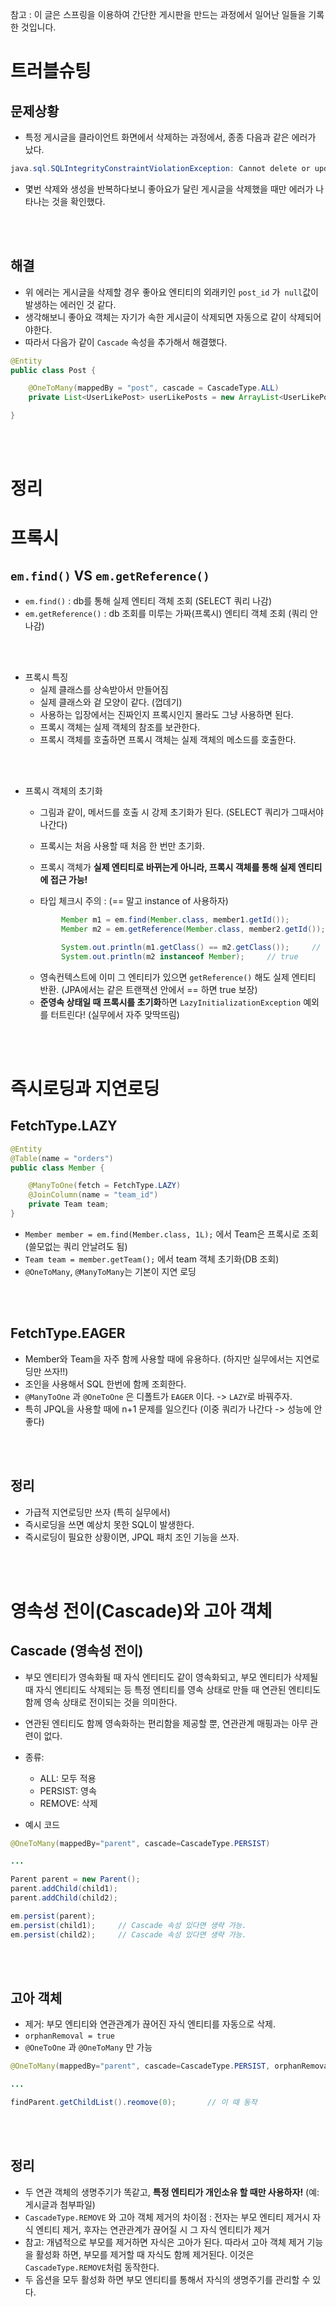 참고 : 이 글은 스프링을 이용하여 간단한 게시판을 만드는 과정에서 일어난 일들을 기록한 것입니다.   

# 트러블슈팅

## 문제상황

- 특정 게시글을 클라이언트 화면에서 삭제하는 과정에서, 종종 다음과 같은 에러가 났다.

```java
java.sql.SQLIntegrityConstraintViolationException: Cannot delete or update a parent row: a foreign key constraint fails (`syk-board`.`user_like_post`, CONSTRAINT `FK3ep7opmtdheue5q9xidc3e36` FOREIGN KEY (`post_id`) REFERENCES `post` (`post_id`))
```

- 몇번 삭제와 생성을 반복하다보니 좋아요가 달린 게시글을 삭제했을 때만 에러가 나타나는 것을 확인했다.

<br>
<br>


## 해결

- 위 에러는 게시글을 삭제할 경우 좋아요 엔티티의 외래키인 `post_id` 가` null`값이 발생하는 에러인 것 같다.
- 생각해보니 좋아요 객체는 자기가 속한 게시글이 삭제되면 자동으로 같이 삭제되어야한다.
- 따라서 다음가 같이 `Cascade` 속성을 추가해서 해결했다.

```java
@Entity
public class Post {

    @OneToMany(mappedBy = "post", cascade = CascadeType.ALL)
    private List<UserLikePost> userLikePosts = new ArrayList<UserLikePost>();

}
```

<br>
<br>


# **정리**

# 프록시

## `em.find()` VS `em.getReference()`

- `em.find()` : db를 통해 실제 엔티티 객체 조회 (SELECT 쿼리 나감)
- `em.getReference()` : db 조회를 미루는 가짜(프록시) 엔티티 객체 조회 (쿼리 안나감)

<br>
<br>


- 프록시 특징
    - 실제 클래스를 상속받아서 만들어짐
    - 실제 클래스와 겉 모양이 같다. (껍데기)
    - 사용하는 입장에서는 진짜인지 프록시인지 몰라도 그냥 사용하면 된다.
    - 프록시 객체는 실제 객체의 참조를 보관한다.
    - 프록시 객체를 호출하면 프록시 객체는 실제 객체의 메소드를 호출한다.

<br>
<br>


- 프록시 객체의 초기화
    - 그림과 같이, 메서드를 호출 시 강제 초기화가 된다. (SELECT 쿼리가 그때서야 나간다)



    - 프록시는 처음 사용할 때 처음 한 번만 초기화.
    - 프록시 객체가 **실제 엔티티로 바뀌는게 아니라, 프록시 객체를 통해 실제 엔티티에 접근 가능!**
    - 타입 체크시 주의 : (== 말고 instance of 사용하자)

    ```java
            Member m1 = em.find(Member.class, member1.getId());
            Member m2 = em.getReference(Member.class, member2.getId());

            System.out.println(m1.getClass() == m2.getClass());     // false
            System.out.println(m2 instanceof Member);     // true
    ```

    - 영속컨텍스트에 이미 그 엔티티가 있으면 `getReference()` 해도 실제 엔티티 반환. (JPA에서는 같은 트랜잭션 안에서 == 하면 true 보장)
    - **준영속 상태일 때 프록시를 초기화**하면 `LazyInitializationException` 예외를 터트린다! (실무에서 자주 맞딱뜨림)


<br>
<br>


# 즉시로딩과 지연로딩

## FetchType.LAZY

```java
@Entity
@Table(name = "orders")
public class Member {

    @ManyToOne(fetch = FetchType.LAZY)
    @JoinColumn(name = "team_id")
    private Team team;
}
```

- `Member member = em.find(Member.class, 1L);` 에서 Team은 프록시로 조회 (쓸모없는 쿼리 안날려도 됨)
- `Team team = member.getTeam();` 에서 team 객체 초기화(DB 조회)
- `@OneToMany`, `@ManyToMany`는 기본이 지연 로딩

<br>
<br>


## FetchType.EAGER

- Member와 Team을 자주 함께 사용할 때에 유용하다. (하지만 실무에서는 지연로딩만 쓰자!!)
- 조인을 사용해서 SQL 한번에 함께 조회한다.
- `@ManyToOne` 과 `@OneToOne` 은 디폴트가 `EAGER` 이다. -> `LAZY`로 바꿔주자.
- 특히 JPQL을 사용할 때에 n+1 문제를 일으킨다 (이중 쿼리가 나간다 -> 성능에 안좋다)

<br>
<br>


## 정리

- 가급적 지연로딩만 쓰자 (특히 실무에서)
- 즉시로딩을 쓰면 예상치 못한 SQL이 발생한다.
- 즉시로딩이 필요한 상황이면, JPQL 패치 조인 기능을 쓰자.


<br>
<br>


# 영속성 전이(Cascade)와 고아 객체

##  Cascade (영속성 전이)
- 부모 엔티티가 영속화될 때 자식 엔티티도 같이 영속화되고, 부모 엔티티가 삭제될 때 자식 엔티티도 삭제되는 등 특정 엔티티를 영속 상태로 만들 때 연관된 엔티티도 함께 영속 상태로 전이되는 것을 의미한다.

- 연관된 엔티티도 함께 영속화하는 편리함을 제공할 뿐, 연관관계 매핑과는 아무 관련이 없다.

- 종류:
    - ALL: 모두 적용
    - PERSIST: 영속
    - REMOVE: 삭제

- 예시 코드 

```java
@OneToMany(mappedBy="parent", cascade=CascadeType.PERSIST)

...

Parent parent = new Parent();
parent.addChild(child1);
parent.addChild(child2);

em.persist(parent);
em.persist(child1);     // Cascade 속성 있다면 생략 가능. 
em.persist(child2);     // Cascade 속성 있다면 생략 가능. 
```

<br>
<br>


## 고아 객체

- 제거: 부모 엔티티와 연관관계가 끊어진 자식 엔티티를 자동으로 삭제.
- `orphanRemoval = true`
- `@OneToOne` 과 `@OneToMany` 만 가능

```java
@OneToMany(mappedBy="parent", cascade=CascadeType.PERSIST, orphanRemoval = true)

...

findParent.getChildList().reomove(0);       // 이 때 동작
```

<br>
<br>


## 정리

- 두 연관 객체의 생명주기가 똑같고, **특정 엔티티가 개인소유 할 때만 사용하자!** (예: 게시글과 첨부파일)
- `CascadeType.REMOVE` 와 고아 객체 제거의 차이점 : 전자는 부모 엔티티 제거시 자식 엔티티 제거, 후자는 연관관계가 끊어질 시 그 자식 엔티티가 제거
- 참고: 개념적으로 부모를 제거하면 자식은 고아가 된다. 따라서 고아 객체 제거 기능을 활성화 하면, 부모를 제거할 때 자식도 함께 제거된다. 이것은 `CascadeType.REMOVE`처럼 동작한다.
- 두 옵션을 모두 활성화 하면 부모 엔티티를 통해서 자식의 생명주기를 관리할 수 있다.